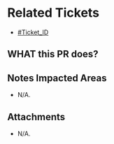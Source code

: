 <!--
  PLEASE DON'T DELETE THIS TEMPLATE UNTIL YOU HAVE READ THE FIRST SECTION.
-->

# Related Tickets

- [#Ticket_ID](https://edu-redmine.vn/issues/xxxx)

## WHAT this PR does?
<!--
- ex: Change number items `completed/total` in admin page.
-->

## Notes Impacted Areas

- N/A.

## Attachments

- N/A.
